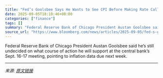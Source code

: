 ```yaml
---
title: "Fed’s Goolsbee Says He Wants to See CPI Before Making Rate Call"
date: 2025-09-05T18:10:46+08:00
categories: ["finance"]
tags: []
summary: "Federal Reserve Bank of Chicago President Austan Goolsbee said he’s still undecided on what course of action he will support at the central bank’s Sept. 16-17 meeting, pointing to inflation data due n"
source_url: "https://www.bloomberg.com/news/articles/2025-09-05/fed-s-goolsbee-says-he-wants-to-see-cpi-before-making-rate-call"
---
```


Federal Reserve Bank of Chicago President Austan Goolsbee said he’s still undecided on what course of action he will support at the central bank’s Sept. 16-17 meeting, pointing to inflation data due next week.

---

*来源: [原文链接](https://www.bloomberg.com/news/articles/2025-09-05/fed-s-goolsbee-says-he-wants-to-see-cpi-before-making-rate-call)*

